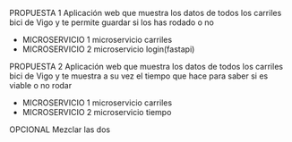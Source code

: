 PROPUESTA 1
Aplicación web que muestra los datos de todos los carriles bici de Vigo y te permite guardar si los has rodado o no
- MICROSERVICIO 1
microservicio carriles
- MICROSERVICIO 2
microservicio login(fastapi)

PROPUESTA 2
Aplicación web que muestra los datos de todos los carriles bici de Vigo y te muestra a su vez el tiempo que hace para saber si es viable o no rodar

- MICROSERVICIO 1
microservicio carriles
- MICROSERVICIO 2
microservicio tiempo

OPCIONAL
Mezclar las dos